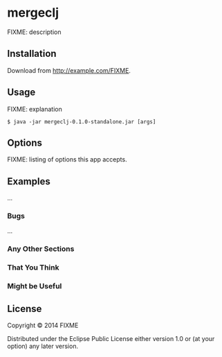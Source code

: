 # mergeclj

FIXME: description

## Installation

Download from http://example.com/FIXME.

## Usage

FIXME: explanation

    $ java -jar mergeclj-0.1.0-standalone.jar [args]

## Options

FIXME: listing of options this app accepts.

## Examples

...

### Bugs

...

### Any Other Sections
### That You Think
### Might be Useful

## License

Copyright © 2014 FIXME

Distributed under the Eclipse Public License either version 1.0 or (at
your option) any later version.
